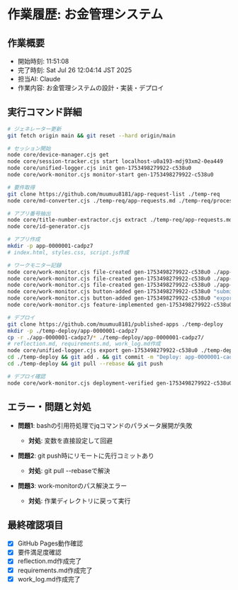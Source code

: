 # 作業履歴: お金管理システム

## 作業概要
- 開始時刻: 11:51:08
- 完了時刻: Sat Jul 26 12:04:14 JST 2025
- 担当AI: Claude
- 作業内容: お金管理システムの設計・実装・デプロイ

## 実行コマンド詳細
```bash
# ジェネレーター更新
git fetch origin main && git reset --hard origin/main

# セッション開始
node core/device-manager.cjs get
node core/session-tracker.cjs start localhost-u0a193-mdj93xm2-0ea449
node core/unified-logger.cjs init gen-1753498279922-c538u0
node core/work-monitor.cjs monitor-start gen-1753498279922-c538u0

# 要件取得
git clone https://github.com/muumuu8181/app-request-list ./temp-req
node core/md-converter.cjs ./temp-req/app-requests.md ./temp-req/processed.json

# アプリ番号抽出
node core/title-number-extractor.cjs extract ./temp-req/app-requests.md
node core/id-generator.cjs

# アプリ作成
mkdir -p app-0000001-cadpz7
# index.html, styles.css, script.js作成

# ワークモニター記録
node core/work-monitor.cjs file-created gen-1753498279922-c538u0 ./app-0000001-cadpz7/index.html
node core/work-monitor.cjs file-created gen-1753498279922-c538u0 ./app-0000001-cadpz7/styles.css
node core/work-monitor.cjs file-created gen-1753498279922-c538u0 ./app-0000001-cadpz7/script.js
node core/work-monitor.cjs button-added gen-1753498279922-c538u0 "submitBtn" "追加" ./app-0000001-cadpz7/index.html
node core/work-monitor.cjs button-added gen-1753498279922-c538u0 "exportBtn" "CSVダウンロード" ./app-0000001-cadpz7/index.html
node core/work-monitor.cjs feature-implemented gen-1753498279922-c538u0 "Money Management" "収入・支出の入力、編集、CSV出力機能" ./app-0000001-cadpz7/index.html ./app-0000001-cadpz7/script.js

# デプロイ
git clone https://github.com/muumuu8181/published-apps ./temp-deploy
mkdir -p ./temp-deploy/app-0000001-cadpz7
cp -r ./app-0000001-cadpz7/* ./temp-deploy/app-0000001-cadpz7/
# reflection.md, requirements.md, work_log.md作成
node core/unified-logger.cjs export gen-1753498279922-c538u0 ./temp-deploy/app-0000001-cadpz7/
cd ./temp-deploy && git add . && git commit -m "Deploy: app-0000001-cadpz7 with reflection and session log"
cd ./temp-deploy && git pull --rebase && git push

# デプロイ確認
node core/work-monitor.cjs deployment-verified gen-1753498279922-c538u0 "https://muumuu8181.github.io/published-apps/app-0000001-cadpz7/" 200 1500
```

## エラー・問題と対処
- **問題1**: bashの引用符処理でjqコマンドのパラメータ展開が失敗
  - **対処**: 変数を直接設定して回避

- **問題2**: git push時にリモートに先行コミットあり
  - **対処**: git pull --rebaseで解決

- **問題3**: work-monitorのパス解決エラー
  - **対処**: 作業ディレクトリに戻って実行

## 最終確認項目
- [x] GitHub Pages動作確認
- [x] 要件満足度確認
- [x] reflection.md作成完了
- [x] requirements.md作成完了
- [x] work_log.md作成完了